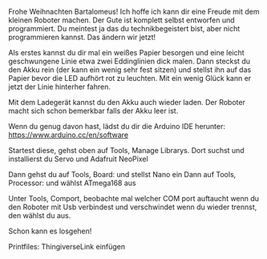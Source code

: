 Frohe Weihnachten Bartalomeus!
Ich hoffe ich kann dir eine Freude mit dem kleinen Roboter machen. Der Gute ist komplett selbst entworfen und programmiert.
Du meintest ja das du technikbegeistert bist, aber nicht programmieren kannst. Das ändern wir jetzt!

Als erstes kannst du dir mal ein weißes Papier besorgen und eine leicht geschwungene Linie etwa zwei Eddinglinien dick malen.
Dann steckst du den Akku rein (der kann ein wenig sehr fest sitzen) und stellst ihn auf das Papier bevor die LED aufhört rot zu leuchten.
Mit ein wenig Glück kann er jetzt der Linie hinterher fahren.

Mit dem Ladegerät kannst du den Akku auch wieder laden. Der Roboter macht sich schon bemerkbar falls der Akku leer ist.

Wenn du genug davon hast, lädst du dir die Arduino IDE herunter: https://www.arduino.cc/en/software

Startest diese, gehst oben auf Tools, Manage Librarys. Dort suchst und installierst du Servo und Adafruit NeoPixel

Dann gehst du auf Tools, Board: und stellst Nano ein Dann auf Tools, Processor: und wählst ATmega168 aus

Unter Tools, Comport, beobachte mal welcher COM port auftaucht wenn du den Roboter mit Usb verbindest und verschwindet wenn du wieder trennst, den wählst du aus.

Schon kann es losgehen!

Printfiles:
ThingiverseLink einfügen

